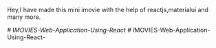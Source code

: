 Hey,I have made this mini imovie with the help of reactjs,materialui and many more.


#   I _ M O V I E S - W e b - A p p l i c a t i o n - U s i n g - R e a c t  
 #   I _ M O V I E S - W e b - A p p l i c a t i o n - U s i n g - R e a c t -  
 